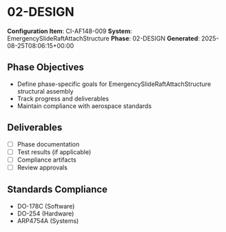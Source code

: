 # 02-DESIGN

**Configuration Item**: CI-AF148-009
**System**: EmergencySlideRaftAttachStructure
**Phase**: 02-DESIGN
**Generated**: 2025-08-25T08:06:15+00:00

## Phase Objectives
- Define phase-specific goals for EmergencySlideRaftAttachStructure structural assembly
- Track progress and deliverables
- Maintain compliance with aerospace standards

## Deliverables
- [ ] Phase documentation
- [ ] Test results (if applicable)
- [ ] Compliance artifacts
- [ ] Review approvals

## Standards Compliance
- DO-178C (Software)
- DO-254 (Hardware)
- ARP4754A (Systems)

